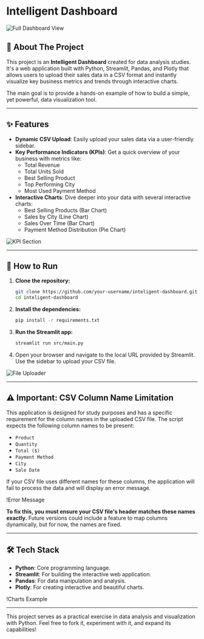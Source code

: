 # Intelligent Dashboard

![Full Dashboard View](src/imgs/dashboard_view.png)

## 📖 About The Project

This project is an **Intelligent Dashboard** created for data analysis studies. It's a web application built with Python, Streamlit, Pandas, and Plotly that allows users to upload their sales data in a CSV format and instantly visualize key business metrics and trends through interactive charts.

The main goal is to provide a hands-on example of how to build a simple, yet powerful, data visualization tool.

---

## ✨ Features

*   **Dynamic CSV Upload**: Easily upload your sales data via a user-friendly sidebar.
*   **Key Performance Indicators (KPIs)**: Get a quick overview of your business with metrics like:
    *   Total Revenue
    *   Total Units Sold
    *   Best Selling Product
    *   Top Performing City
    *   Most Used Payment Method
*   **Interactive Charts**: Dive deeper into your data with several interactive charts:
    *   Best Selling Products (Bar Chart)
    *   Sales by City (Line Chart)
    *   Sales Over Time (Bar Chart)
    *   Payment Method Distribution (Pie Chart)

![KPI Section](src/imgs/kpi_section.png)

---

## 🚀 How to Run

1.  **Clone the repository:**
    ```sh
    git clone https://github.com/your-username/inteligent-dashboard.git
    cd inteligent-dashboard
    ```

2.  **Install the dependencies:**
    ```sh
    pip install -r requirements.txt
    ```

3.  **Run the Streamlit app:**
    ```sh
    streamlit run src/main.py
    ```

4.  Open your browser and navigate to the local URL provided by Streamlit. Use the sidebar to upload your CSV file.

![File Uploader](src/imgs/sidebar_upload.png)

---

## ⚠️ Important: CSV Column Name Limitation

This application is designed for study purposes and has a specific requirement for the column names in the uploaded CSV file. The script expects the following column names to be present:

*   `Product`
*   `Quantity`
*   `Total ($)`
*   `Payment Method`
*   `City`
*   `Sale Date`

If your CSV file uses different names for these columns, the application will fail to process the data and will display an error message.

!Error Message

**To fix this, you must ensure your CSV file's header matches these names exactly.** Future versions could include a feature to map columns dynamically, but for now, the names are fixed.

---

## 🛠️ Tech Stack

*   **Python**: Core programming language.
*   **Streamlit**: For building the interactive web application.
*   **Pandas**: For data manipulation and analysis.
*   **Plotly**: For creating interactive and beautiful charts.

!Charts Example

---

This project serves as a practical exercise in data analysis and visualization with Python. Feel free to fork it, experiment with it, and expand its capabilities!
